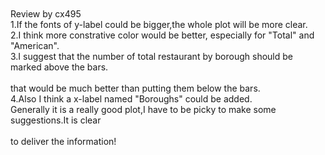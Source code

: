 <br><br><br><br>Review by cx495
<br>1.If the fonts of y-label could be bigger,the whole plot will be more clear.
<br>2.I think more constrative color would be better, especially for "Total" and "American".
<br>3.I suggest that the number of total restaurant by borough should be marked above the bars.
<br><br>that would be much better than putting them below the bars.
<br>4.Also I think a x-label named "Boroughs" could be added.
<br>Generally it is a really good plot,I have to be picky to make some suggestions.It is clear
<br><br>to deliver the information!

